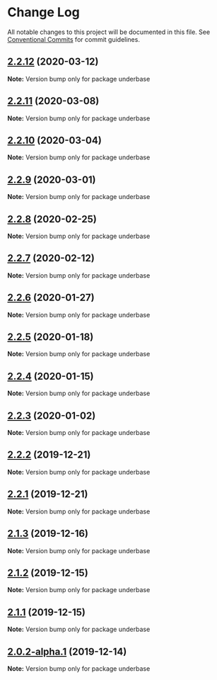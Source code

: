 # Change Log

All notable changes to this project will be documented in this file.
See [Conventional Commits](https://conventionalcommits.org) for commit guidelines.

## [2.2.12](https://github.com/sundowndev/underbase/compare/v2.2.11...v2.2.12) (2020-03-12)

**Note:** Version bump only for package underbase





## [2.2.11](https://github.com/sundowndev/underbase/compare/v2.2.10...v2.2.11) (2020-03-08)

**Note:** Version bump only for package underbase





## [2.2.10](https://github.com/sundowndev/underbase/compare/v2.2.9...v2.2.10) (2020-03-04)

**Note:** Version bump only for package underbase





## [2.2.9](https://github.com/sundowndev/underbase/compare/v2.2.8...v2.2.9) (2020-03-01)

**Note:** Version bump only for package underbase





## [2.2.8](https://github.com/sundowndev/underbase/compare/v2.2.7...v2.2.8) (2020-02-25)

**Note:** Version bump only for package underbase





## [2.2.7](https://github.com/sundowndev/underbase/compare/v2.2.6...v2.2.7) (2020-02-12)

**Note:** Version bump only for package underbase





## [2.2.6](https://github.com/sundowndev/underbase/compare/v2.2.5...v2.2.6) (2020-01-27)

**Note:** Version bump only for package underbase





## [2.2.5](https://github.com/sundowndev/underbase/compare/v2.2.4...v2.2.5) (2020-01-18)

**Note:** Version bump only for package underbase





## [2.2.4](https://github.com/sundowndev/underbase/compare/v2.2.3...v2.2.4) (2020-01-15)

**Note:** Version bump only for package underbase





## [2.2.3](https://github.com/sundowndev/underbase/compare/v2.2.2...v2.2.3) (2020-01-02)

**Note:** Version bump only for package underbase





## [2.2.2](https://github.com/sundowndev/underbase/compare/v2.2.1...v2.2.2) (2019-12-21)

**Note:** Version bump only for package underbase





## [2.2.1](https://github.com/sundowndev/underbase/compare/v2.2.0...v2.2.1) (2019-12-21)

**Note:** Version bump only for package underbase





## [2.1.3](https://github.com/sundowndev/underbase/compare/v2.1.2...v2.1.3) (2019-12-16)

**Note:** Version bump only for package underbase





## [2.1.2](https://github.com/sundowndev/underbase/compare/v2.1.1...v2.1.2) (2019-12-15)

**Note:** Version bump only for package underbase





## [2.1.1](https://github.com/sundowndev/underbase/compare/v2.1.0...v2.1.1) (2019-12-15)

**Note:** Version bump only for package underbase





## [2.0.2-alpha.1](https://github.com/sundowndev/underbase/compare/v2.0.2-alpha.0...v2.0.2-alpha.1) (2019-12-14)

**Note:** Version bump only for package underbase

